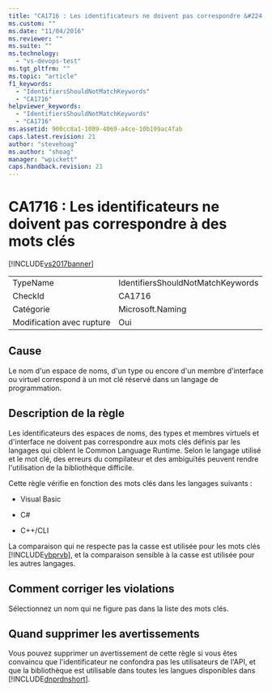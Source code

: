 ```yaml
---
title: "CA1716 : Les identificateurs ne doivent pas correspondre &#224; des mots cl&#233;s | Microsoft Docs"
ms.custom: ""
ms.date: "11/04/2016"
ms.reviewer: ""
ms.suite: ""
ms.technology: 
  - "vs-devops-test"
ms.tgt_pltfrm: ""
ms.topic: "article"
f1_keywords: 
  - "IdentifiersShouldNotMatchKeywords"
  - "CA1716"
helpviewer_keywords: 
  - "IdentifiersShouldNotMatchKeywords"
  - "CA1716"
ms.assetid: 900cc8a1-1089-4069-a4ce-10b109ac4fab
caps.latest.revision: 21
author: "stevehoag"
ms.author: "shoag"
manager: "wpickett"
caps.handback.revision: 21
---
```

# CA1716 : Les identificateurs ne doivent pas correspondre &#224; des mots cl&#233;s
[!INCLUDE[vs2017banner](../code-quality/includes/vs2017banner.md)]

|||  
|-|-|  
|TypeName|IdentifiersShouldNotMatchKeywords|  
|CheckId|CA1716|  
|Catégorie|Microsoft.Naming|  
|Modification avec rupture|Oui|  
  
## Cause  
 Le nom d'un espace de noms, d'un type ou encore d'un membre d'interface ou virtuel correspond à un mot clé réservé dans un langage de programmation.  
  
## Description de la règle  
 Les identificateurs des espaces de noms, des types et membres virtuels et d'interface ne doivent pas correspondre aux mots clés définis par les langages qui ciblent le Common Language Runtime.  Selon le langage utilisé et le mot clé, des erreurs du compilateur et des ambiguïtés peuvent rendre l'utilisation de la bibliothèque difficile.  
  
 Cette règle vérifie en fonction des mots clés dans les langages suivants :  
  
-   Visual Basic  
  
-   C\#  
  
-   C\+\+\/CLI  
  
 La comparaison qui ne respecte pas la casse est utilisée pour les mots clés [!INCLUDE[vbprvb](../code-quality/includes/vbprvb_md.md)], et la comparaison sensible à la casse est utilisée pour les autres langages.  
  
## Comment corriger les violations  
 Sélectionnez un nom qui ne figure pas dans la liste des mots clés.  
  
## Quand supprimer les avertissements  
 Vous pouvez supprimer un avertissement de cette règle si vous êtes convaincu que l'identificateur ne confondra pas les utilisateurs de l'API, et que la bibliothèque est utilisable dans toutes les langues disponibles dans [!INCLUDE[dnprdnshort](../code-quality/includes/dnprdnshort_md.md)].